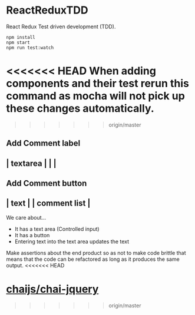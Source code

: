 # ReactReduxTDD
React Redux Test driven development (TDD).
```
npm install
npm start
npm run test:watch
```
<<<<<<< HEAD
When adding components and their test rerun this command as mocha will not
pick up these changes automatically.
=======
>>>>>>> origin/master

Add Comment label
--------------
| textarea   |
|            |
--------------
Add Comment button
-----------------
|  text         |
|  comment list |
-----------------

We care about...
- It has a text area (Controlled input)
- It has a button
- Entering text into the text area updates the text

Make assertions about the end product so as not to make code brittle that
means that the code can be refactored as long as it produces the same output.
<<<<<<< HEAD

[chaijs/chai-jquery](https://github.com/chaijs/chai-jquery)
=======
>>>>>>> origin/master

